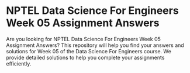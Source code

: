 # NPTEL Data Science For Engineers Week 05 Assignment Answers

Are you looking for NPTEL Data Science For Engineers Week 05 Assignment Answers? This repository will help you find your answers and solutions for Week 05 of the Data Science For Engineers course. We provide detailed solutions to help you complete your assignments efficiently.